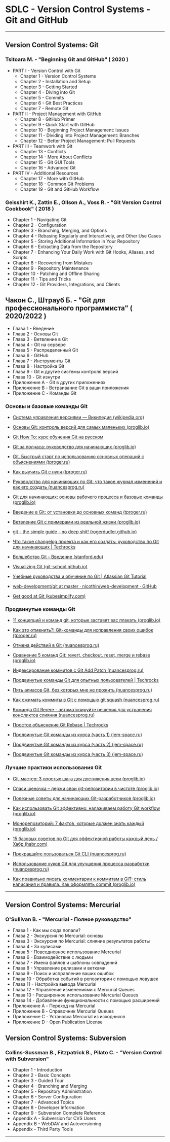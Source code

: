# SDLC - Version Control Systems - Git and GitHub

---

## Version Control Systems: Git

### Tsitoara M. - "Beginning Git and GitHub" ( 2020 )

* PART I - Version Control with Git
  * Chapter 1 - Version Control Systems
  * Chapter 2 - Installation and Setup
  * Chapter 3 - Getting Started
  * Chapter 4 - Diving into Git
  * Chapter 5 - Commits
  * Chapter 6 - Git Best Practices
  * Chapter 7 - Remote Git
* PART II - Project Management with GitHub
  * Chapter 8 - GitHub Primer
  * Chapter 9 - Quick Start with GitHub
  * Chapter 10 - Beginning Project Management: Issues
  * Chapter 11 - Dividing into Project Management: Branches
  * Chapter 12 - Better Project Management: Pull Requests
* PART III - Teamwork with Git
  * Chapter 13 - Conflicts
  * Chapter 14 - More About Conflicts
  * Chapter 15 - Git GUI Tools
  * Chapter 16 - Advanced Git
* PART IV - Additional Resources
  * Chapter 17 - More with GitHub
  * Chapter 18 - Common Git Problems
  * Chapter 19 - Git and GitHub Workflow

### Geisshirt K., Zattin E., Ollson A., Voss R. - "Git Version Control Cookbook" ( 2018 )

* Chapter 1 - Navigating Git
* Chapter 2 - Configuration
* Chapter 3 - Branching, Merging, and Options
* Chapter 4 - Rebasing Regularly and Interactively, and Other Use Cases
* Chapter 5 - Storing Additional Information in Your Repository
* Chapter 6 - Extracting Data from the Repository
* Chapter 7 - Enhancing Your Daily Work with Git Hooks, Aliases, and Scripts
* Chapter 8 - Recovering from Mistakes
* Chapter 9 - Repository Maintenance
* Chapter 10 - Patching and Offline Sharing
* Chapter 11 - Tips and Tricks
* Chapter 12 - Git Providers, Integrations, and Clients

## Чакон С., Штрауб Б. - "Git для профессионального программиста" ( 2020/2022 )

* Глава 1 - Введение
* Глава 2 - Основы Git
* Глава 3 - Ветвление в Git
* Глава 4 - Git на сервере
* Глава 5 - Распределенный Git
* Глава 6 - GitHub
* Глава 7 - Инструменты Git
* Глава 8 - Настройка Git
* Глава 9 - Git и другие системы контроля версий
* Глава 10 - Git изнутри
* Приложение А - Git в других приложениях
* Приложение B - Встраивание Git в ваши приложения
* Приложение C - Команды Git

### Основы и базовые команды Git

* [Система управления версиями — Википедия (wikipedia.org)](https://ru.wikipedia.org/wiki/%D0%A1%D0%B8%D1%81%D1%82%D0%B5%D0%BC%D0%B0_%D1%83%D0%BF%D1%80%D0%B0%D0%B2%D0%BB%D0%B5%D0%BD%D0%B8%D1%8F_%D0%B2%D0%B5%D1%80%D1%81%D0%B8%D1%8F%D0%BC%D0%B8)

* [Основы Git: контроль версий для самых маленьких (proglib.io)](https://proglib.io/p/git-starting)

* [Git How To: курс обучения Git на русском](https://githowto.com/ru)

* [Git за полчаса: руководство для начинающих (proglib.io)](https://proglib.io/p/git-for-half-an-hour)

* [Git. Быстрый старт по использованию основных операций с объяснениями (tproger.ru)](https://tproger.ru/translations/git-quick-start/)

* [Как выучить Git с нуля (tproger.ru)](https://tproger.ru/curriculum/git-guide/)

* [Руководство для начинающих по Git: что такое журнал изменений и как его создать (nuancesprog.ru)](https://nuancesprog.ru/p/7953/)

* [Git для начинающих: основы рабочего процесса и базовые команды (proglib.io)](https://proglib.io/p/git-base)

* [Введение в Git: от установки до основных команд (tproger.ru)](https://tproger.ru/translations/beginner-git-cheatsheet/)

* [Ветвление Git с примерами из реальной жизни (proglib.io)](https://proglib.io/p/vetvlenie-git-s-primerami-iz-realnoy-zhizni-2020-01-25)

* [git - the simple guide - no deep shit! (rogerdudler.github.io)](http://rogerdudler.github.io/git-guide/index.ru.html)

* [Что такое changelog проекта и как его создать: руководство по Git для начинающих | Techrocks](https://techrocks.ru/2020/04/01/how-to-generate-a-changelog/)

* [Волшебство Git - Введение (stanford.edu)](http://www-cs-students.stanford.edu/~blynn/gitmagic/intl/ru/)

* [Visualizing Git (git-school.github.io)](http://git-school.github.io/visualizing-git/)

* [Учебные руководства и обучение по Git | Atlassian Git Tutorial](https://www.atlassian.com/ru/git/tutorials)

* [web-development/git at master · nicothin/web-development · GitHub](https://github.com/nicothin/web-development/tree/master/git)

* [Get good at Git (kubesimplify.com)](https://blog.kubesimplify.com/get-good-at-git)

### Продвинутые команды Git

* [11 концепций и команд git, которые заставят вас плакать (proglib.io)](https://proglib.io/p/painful-git)

* [Как это отменить?! Git-команды для исправления своих ошибок (tproger.ru)](https://tproger.ru/translations/problems-with-git/)

* [Отмена действий в Git (nuancesprog.ru)](https://nuancesprog.ru/p/7659/)

* [Сравнение 5 команд Git: revert, checkout, reset, merge и rebase (proglib.io)](https://proglib.io/p/sravnenie-5-komand-git-revert-checkout-reset-merge-i-rebase-2020-05-25)

* [Индексирование коммитов с Git Add Patch (nuancesprog.ru)](https://nuancesprog.ru/p/7502/)

* [Продвинутые команды Git для опытных пользователей | Techrocks](https://techrocks.ru/2020/06/30/git-concepts-for-advanced-users/)

* [Пять алиасов Git, без которых мне не прожить (nuancesprog.ru)](https://nuancesprog.ru/p/8922/)

* [Как сжимать коммиты в Git с помощью git squash (nuancesprog.ru)](https://nuancesprog.ru/p/9349/)

* [Команда Git Rerere - автоматизируйте решения для устранения конфликтов слияния (nuancesprog.ru)](https://nuancesprog.ru/p/6880/)

* [Простое объяснение Git Rebase | Techrocks](https://techrocks.ru/2020/01/04/git-rebase-simple-explanation/)

* [Продвинутые Git команды из курса (часть 1) (jem-space.ru)](https://jem-space.ru/prodvinutyi-kurs-po-git-chast-1/)

* [Продвинутые Git команды из курса (часть 2) (jem-space.ru)](https://jem-space.ru/zapiski-po-ghitu-2/)

* [Продвинутые Git команды из курса (часть 3) (jem-space.ru)](https://jem-space.ru/git-advanced-3/)

### Лучшие практики использования Git

* [Git-мастер: 3 простых шага для достижения цели (proglib.io)](https://proglib.io/p/git-master)

* [Спаси щеночка – держи свои git-репозитории в чистоте (proglib.io)](https://proglib.io/p/clean-git-repo)

* [Полезные советы для начинающих Git-разработчиков (proglib.io)](https://proglib.io/p/git-for-beginner)

* [Как использовать Git эффективно: налаживаем работу Git workflow (proglib.io)](https://proglib.io/p/effective-git-workflow)

* [Монорепозиторий: 7 фактов, которые должен знать каждый (proglib.io)](https://proglib.io/p/monorepo)

* [15 базовых советов по Git для эффективной работы каждый день / Хабр (habr.com)](https://habr.com/ru/companies/manychat/articles/511946/)

* [Прекращайте пользоваться Git CLI (nuancesprog.ru)](https://nuancesprog.ru/p/8760/)

* [Использование хуков Git для улучшения процесса разработки (nuancesprog.ru)](https://nuancesprog.ru/p/8627/)

* [Как правильно писать комментарии к коммитам в GIT: стиль написания и правила. Как оформлять commit (proglib.io)](https://proglib.io/p/kak-pravilno-pisat-soobshcheniya-kommitov-v-git-chtoby-vsem-bylo-horosho-2022-08-11)

---

## Version Control Systems: Mercurial

### O'Sullivan B. - "Mercurial - Полное руководство"

* Глава 1 - Как мы сюда попали?
* Глава 2 - Экскурсия по Mercurial: основы
* Глава 3 - Экскурсия по Mercurial: слияние результатов работы
* Глава 4 - За кулисами
* Глава 5 - Повседневное использование Mercurial
* Глава 6 - Взаимодействие с людьми
* Глава 7 - Имена файлов и шаблоны совпадений
* Глава 8 - Управление релизами и ветками
* Глава 9 - Поиск и исправление ваших ошибок
* Глава 10 - Обработка событий в репозитории с помощью ловушек
* Глава 11 - Настройка вывода Mercurial
* Глава 12 - Управление изменениями с Mercurial Queues
* Глава 13 - Расширенное использование Mercurial Queues
* Глава 14 - Добавление функциональности с помощью расширений
* Приложение A - Переход на Mercurial
* Приложение B - Справочник Mercurial Queues
* Приложение C - Установка Mercurial из исходников
* Приложение D - Open Publication License

## Version Control Systems: Subversion

### Collins-Sussman B., Fitzpatrick B., Pilato C. - "Version Control with Subversion"

* Chapter 1 - Introduction
* Chapter 2 - Basic Concepts
* Chapter 3 - Guided Tour
* Chapter 4 - Branching and Merging
* Chapter 5 - Repository Administration
* Chapter 6 - Server Configuration
* Chapter 7 - Advanced Topics
* Chapter 8 - Developer Information
* Chapter 9 - Subversion Complete Reference
* Appendix A - Subversion for CVS Users
* Appendix B - WebDAV and Autoversioning
* Appendix - Third Party Tools

---
